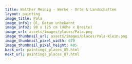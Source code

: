 ```yaml
---
title: Walther Meinig - Werke - Orte & Landschaften
layout: painting
image_title: Pala
image_info1: Öl, Datum unbekannt
image_info2: 90 x 125 cm (Höhe x Breite)
image_url: assets/images/places/Pala.png
image_thumbnail_url: assets/images/places/Pala-klein.png
image_thumbnail_pixel_width: 670
image_thumbnail_pixel_height: 485
back_url: paintings_places_05.html
next_url: paintings_places_07.html
---
```


